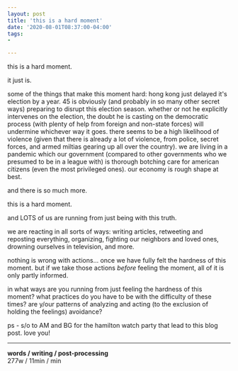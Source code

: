 ```yaml
---
layout: post
title: 'this is a hard moment'
date: '2020-08-01T08:37:00-04:00'
tags:
- 

--- 
```


this is a hard moment. 

it just is. 

some of the things that make this moment hard: hong kong just delayed it's election by a year. 45 is obviously (and probably in so many other secret ways) preparing to disrupt this election season.  whether or not he explicitly intervenes on the election, the doubt he is casting on the democratic process (with plenty of help from foreign and non-state forces) will undermine whichever way it goes. there seems to be a high likelihood of violence (given that there is already a lot of violence, from police, secret forces, and armed miltias gearing up all over the country). we are living in a pandemic which our government (compared to other governments who we presumed to be in a league with) is thorough botching care for american citizens (even the most privileged ones). our economy is rough shape at best. 

and there is so much more. 

this is a hard moment. 

and LOTS of us are running from just being with this truth. 

we are reacting in all sorts of ways: writing articles, retweeting and reposting everything, organizing, fighting our neighbors and loved ones, drowning ourselves in television, and more. 

nothing is wrong with actions... once we have fully felt the hardness of this moment. but if we take those actions *before* feeling the moment, all of it is only partly informed. 

in what ways are you running from just feeling the hardness of this moment? what practices do you have to be with the difficulty of these times? are y/our patterns of analyzing and acting (to the exclusion of holding the feelings) avoidance? 



ps - s/o to AM and BG for the hamilton watch party that lead to this blog post. love you!

---


<!-- hyperlink bank -->


<!-- &#042; = asterisk -->
<!-- &#039; = single quote '-->

**words / writing / post-processing**  
277w / 11min / min